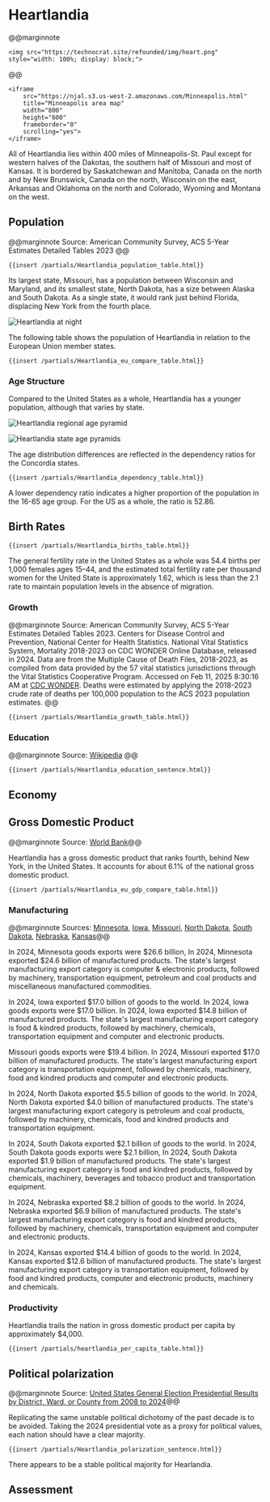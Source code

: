 # Heartlandia

@@marginnote
~~~
<img src="https://technocrat.site/refounded/img/heart.png" style="width: 100%; display: block;">
~~~
@@

~~~
<iframe 
	src="https://njal.s3.us-west-2.amazonaws.com/Minneapolis.html" 
	title="Minneapolis area map" 
	width="800" 
	height="600" 
	frameborder="0" 
	scrolling="yes">
</iframe>
~~~

All of Heartlandia lies within 400 miles of Minneapolis-St. Paul except for western halves of the Dakotas, the southern half of Missouri and most of Kansas.  It is bordered by Saskatchewan and Manitoba, Canada on the north and by New Brunswick, Canada on the north, Wisconsin on the east, Arkansas and Oklahoma on the north and Colorado, Wyoming and Montana on the west.
## Population

@@marginnote
Source: American Community Survey, ACS 5-Year Estimates Detailed Tables 2023
@@


~~~
{{insert /partials/Heartlandia_population_table.html}}	
~~~

Its largest state, Missouri, has a population between Wisconsin and Maryland, and its smallest state, North Dakota, has a size between Alaska and South Dakota. As a single state, it would rank just behind Florida, displacing New York from the fourth place.

![Heartlandia at night](https://technocrat.site/refounded/img/heartland_at_night.png)

The following table shows the population of Heartlandia in relation to the European Union member states.

~~~
{{insert /partials/Heartlandia_eu_compare_table.html}}	 
~~~

### Age Structure

Compared to the United States as a whole, Heartlandia has a younger population, although that varies by state.

![Heartlandia regional age pyramid](https://technocrat.site/refounded/img/Heartlandia_Age_Pyramid.png)


![Heartlandia state age pyramids](https://technocrat.site/refounded/img/Heartlandia_states_age_pyramids.png)

The age distribution differences are reflected in the dependency ratios for the  Concordia states.

~~~
{{insert /partials/Heartlandia_dependency_table.html}}	
~~~

A lower dependency ratio indicates a higher proportion of the population in the 16-65 age group. For the US as a whole, the ratio is 52.86.


## Birth Rates

~~~
{{insert /partials/Heartlandia_births_table.html}}	 
~~~

The general fertility rate in the United States as a whole was 54.4 births per 1,000 females ages 15–44, and the estimated total fertility rate per thousand women for the United State is approximately 1.62, which is less than the 2.1 rate to maintain population levels in the absence of migration.

### Growth

@@marginnote
Source: American Community Survey, ACS 5-Year Estimates Detailed Tables 2023. Centers for Disease Control and Prevention, National Center for Health Statistics. National Vital Statistics System, Mortality 2018-2023 on CDC WONDER Online Database, released in 2024. Data are from the Multiple Cause of Death Files, 2018-2023, as compiled from data provided by the 57 vital statistics jurisdictions through the Vital Statistics Cooperative Program. Accessed on Feb 11, 2025 8:30:16 AM at [CDC WONDER](http://wonder.cdc.gov/ucd-icd10-expanded.html). Deaths were estimated by applying the 2018-2023 crude rate of deaths per 100,000 population to the ACS 2023 population estimates.
@@

~~~
{{insert /partials/Heartlandia_growth_table.html}}	 
~~~

### Education

@@marginnote
Source: [Wikipedia](https://www.wikiwand.com/en/articles/List_of_U.S._states_and_territories_by_educational_attainment)
@@

~~~
{{insert /partials/Heartlandia_education_sentence.html}}	 
~~~



## Economy

## Gross Domestic Product

@@marginnote Source: [World Bank](https://data.worldbank.org/indicator/NY.GDP.MKTP.CD)@@

Heartlandia has a gross domestic product that ranks fourth, behind New York, in the United States. It accounts for about 6.1% of the national gross domestic product. 


~~~
{{insert /partials/Heartlandia_eu_gdp_compare_table.html}}	 
~~~


### Manufacturing

@@marginnote Sources: [Minnesota](https://ustr.gov/map/state-benefits/mn), [Iowa](https://ustr.gov/map/state-benefits/ia), [Missouri](https://ustr.gov/map/state-benefits/mo), [North Dakota](https://ustr.gov/map/state-benefits/nd), [South Dakota](https://ustr.gov/map/state-benefits/sd), [Nebraska](https://ustr.gov/map/state-benefits/ne), [Kansas](https://ustr.gov/map/state-benefits/ks)@@

In 2024, Minnesota goods exports were \$26.6 billion, In 2024, Minnesota exported \$24.6 billion of manufactured products. The state's largest manufacturing export category is computer & electronic products, followed by machinery, transportation equipment, petroleum and coal products and miscellaneous manufactured commodities. 

In 2024, Iowa exported \$17.0 billion of goods to the world. In 2024, Iowa goods exports were \$17.0 billion. In 2024, Iowa exported \$14.8 billion of manufactured products. The state's largest manufacturing export category is food & kindred products, followed by machinery, chemicals, transportation equipment and computer and electronic products. 

Missouri goods exports were \$19.4 billion. In 2024, Missouri exported \$17.0 billion of manufactured products. The state's largest manufacturing export category is transportation equipment, followed by chemicals, machinery, food and kindred products and computer and electronic products. 

In 2024, North Dakota exported \$5.5 billion of goods to the world. In 2024, North Dakota exported \$4.0 billion of manufactured products. The state's largest manufacturing export category is petroleum and coal products, followed by machinery, chemicals, food and kindred products and transportation equipment.

In 2024, South Dakota exported \$2.1 billion of goods to the world. In 2024, South Dakota goods exports were \$2.1 billion, In 2024, South Dakota exported \$1.9 billion of manufactured products. The state's largest manufacturing export category is food and kindred products, followed by chemicals, machinery, beverages and tobacco product and transportation equipment.

In 2024, Nebraska exported \$8.2 billion of goods to the world. In 2024, Nebraska exported \$6.9 billion of manufactured products. The state's largest manufacturing export category is food and kindred products, followed by machinery, chemicals, transportation equipment and computer and electronic products.

In 2024, Kansas exported \$14.4 billion of goods to the world. In 2024, Kansas exported \$12.6 billion of manufactured products. The state's largest manufacturing export category is transportation equipment, followed by food and kindred products, computer and electronic products, machinery and chemicals.


### Productivity

Heartlandia trails the nation in gross domestic product per capita by approximately \$4,000.
~~~
{{insert /partials/heartlandia_per_capita_table.html}}	 
~~~

## Political polarization

@@marginnote Source: [United States General Election Presidential Results by District, Ward, or County from 2008 to 2024](https://tonmcg.github.io/US_County_Level_Election_Results_08-24/)@@

Replicating the same unstable political dichotomy of the past decade is to be avoided. Taking the 2024 presidential vote as a proxy for political values, each nation should have a clear majority. 

~~~
{{insert /partials/Heartlandia_polarization_sentence.html}}	 
~~~
There appears to be a stable political majority for Hearlandia.

## Assessment
	